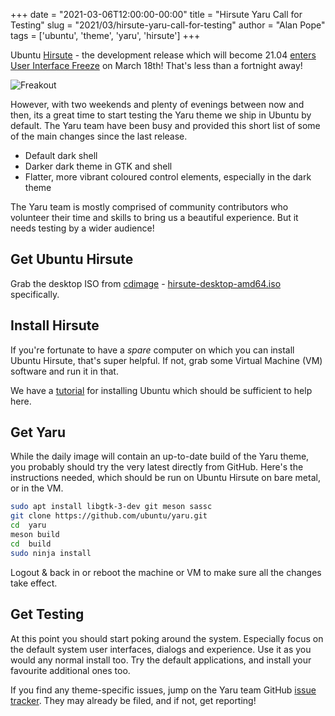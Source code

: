 +++
date = "2021-03-06T12:00:00-00:00"
title = "Hirsute Yaru Call for Testing"
slug = "2021/03/hirsute-yaru-call-for-testing"
author = "Alan Pope"
tags = ['ubuntu', 'theme', 'yaru', 'hirsute']
+++

Ubuntu [Hirsute](https://launchpad.net/ubuntu/hirsute) - the development release which will become 21.04 [enters](https://discourse.ubuntu.com/t/hirsute-hippo-release-schedule/18539) [User Interface Freeze](https://wiki.ubuntu.com/UserInterfaceFreeze) on March 18th! That's less than a fortnight away!

![Freakout](/blog/images/2021-03-06/freakout.gif)

However, with two weekends and plenty of evenings between now and then, its a great time to start testing the Yaru theme we ship in Ubuntu by default. The Yaru team have been busy and provided this short list of some of the main changes since the last release.


  * Default dark shell
  * Darker dark theme in GTK and shell
  * Flatter, more vibrant coloured control elements, especially in the dark theme


The Yaru team is mostly comprised of community contributors who volunteer their time and skills to bring us a beautiful experience. But it needs testing by a wider audience!

## Get Ubuntu Hirsute

Grab the desktop ISO from [cdimage](http://cdimage.ubuntu.com/ubuntu/daily-live/current/) - [hirsute-desktop-amd64.iso](http://cdimage.ubuntu.com/ubuntu/daily-live/current/hirsute-desktop-amd64.iso) specifically.

## Install Hirsute

If you're fortunate to have a *spare* computer on which you can install Ubuntu Hirsute, that's super helpful. If not, grab some Virtual Machine (VM) software and run it in that.

We have a [tutorial](https://ubuntu.com/tutorials/install-ubuntu-desktop#1-overview) for installing Ubuntu which should be sufficient to help here.

## Get Yaru 

While the daily image will contain an up-to-date build of the Yaru theme, you probably should try the very latest directly from GitHub. Here's the instructions needed, which should be run on Ubuntu Hirsute on bare metal, or in the VM.

```bash
sudo apt install libgtk-3-dev git meson sassc
git clone https://github.com/ubuntu/yaru.git
cd  yaru
meson build
cd  build
sudo ninja install
```

Logout & back in or reboot the machine or VM to make sure all the changes take effect.

## Get Testing

At this point you should start poking around the system. Especially focus on the default system user interfaces, dialogs and experience. Use it as you would any normal install too. Try the default applications, and install your favourite additional ones too. 

If you find any theme-specific issues, jump on the Yaru team GitHub [issue tracker](https://github.com/ubuntu/yaru/issues). They may already be filed, and if not, get reporting!
